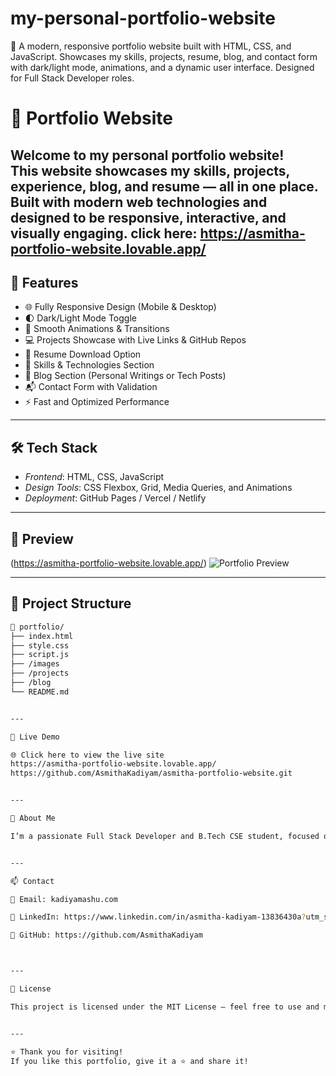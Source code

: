 # my-personal-portfolio-website
🚀 A modern, responsive portfolio website built with HTML, CSS, and JavaScript. Showcases my skills, projects, resume, blog, and contact form with dark/light mode, animations, and a dynamic user interface. Designed for Full Stack Developer roles.
# 💼 Portfolio Website

Welcome to my personal portfolio website!  
This website showcases my skills, projects, experience, blog, and resume — all in one place. Built with modern web technologies and designed to be responsive, interactive, and visually engaging.
click here: https://asmitha-portfolio-website.lovable.app/
---

## 🚀 Features

- 🌐 Fully Responsive Design (Mobile & Desktop)
- 🌓 Dark/Light Mode Toggle
- 🎨 Smooth Animations & Transitions
- 💻 Projects Showcase with Live Links & GitHub Repos
- 📄 Resume Download Option
- 🧠 Skills & Technologies Section
- 📝 Blog Section (Personal Writings or Tech Posts)
- 📬 Contact Form with Validation
- ⚡ Fast and Optimized Performance

---

## 🛠 Tech Stack

- *Frontend*: HTML, CSS, JavaScript  
- *Design Tools*: CSS Flexbox, Grid, Media Queries, and Animations  
- *Deployment*: GitHub Pages / Vercel / Netlify

---

## 📸 Preview

(https://asmitha-portfolio-website.lovable.app/)
![Portfolio Preview](https://github.com/AsmithaKadiyam/asmitha-portfolio-website.git)  


---

## 📂 Project Structure

```bash
📁 portfolio/
├── index.html
├── style.css
├── script.js
├── /images
├── /projects
├── /blog
└── README.md


---

🔗 Live Demo

🌐 Click here to view the live site
https://asmitha-portfolio-website.lovable.app/
https://github.com/AsmithaKadiyam/asmitha-portfolio-website.git


---

👤 About Me

I’m a passionate Full Stack Developer and B.Tech CSE student, focused on building responsive websites and web apps that provide meaningful user experiences.


---

📫 Contact

📧 Email: kadiyamashu.com

🔗 LinkedIn: https://www.linkedin.com/in/asmitha-kadiyam-13836430a?utm_source=share&utm_campaign=share_via&utm_content=profile&utm_medium=android_app

🐙 GitHub: https://github.com/AsmithaKadiyam



---

📜 License

This project is licensed under the MIT License – feel free to use and modify it for personal use.


---

⭐ Thank you for visiting!
If you like this portfolio, give it a ⭐ and share it!
